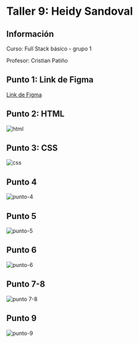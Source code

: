 <!-- ESTE ARCHIVO ME SIRVE PARA DECIR SOBRE QUÉ VA MI PROYECTO EN GITHUB -->
<h1> Taller 9: Heidy Sandoval </h1>
<h2> Información </h2>
<p> Curso: Full Stack básico - grupo 1 </p>
<p> Profesor: Cristian Patiño </p>

<h2> Punto 1: Link de Figma </h2>
<a href="https://www.figma.com/file/w5OEZqnhbLwjee1Hyt1GMv/Heidy-Sandoval---Taller-9%3A-punto-1?type=design&node-id=0%3A1&mode=design&t=9nBzkCbPhksLkGC4-1"> Link de Figma 
</a>

<h2> Punto 2: HTML </h2>
<img src="./public/images/html.png" alt= "html">

<h2> Punto 3: CSS </h2>
<img src="./public/images/css.png" alt="css">

<h2> Punto 4 </h2>
<img src="./public/images/punto-4.png" alt="punto-4">

<h2> Punto 5 </h2>
<img src="./public/images/punto-5.png" alt="punto-5">

<h2> Punto 6 </h2>
<img src="./public/images/punto-6.png" alt="punto-6">

<h2> Punto 7-8 </h2>
<img src="./public/images/punto-7-8.png" alt="punto 7-8">

<h2> Punto 9 </h2>
<img src="./public/images/punto-9.png" alt="punto-9">